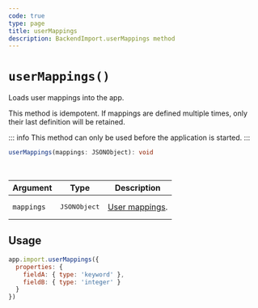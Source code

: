 ```yaml
---
code: true
type: page
title: userMappings
description: BackendImport.userMappings method
---
```


# `userMappings()`

<SinceBadge version="2.14.0" />
<CustomBadge type="error" text="Experimental: non-backward compatible changes or removal may occur in any future release."/>

Loads user mappings into the app.

This method is idempotent. If mappings are defined multiple times, only their last definition will be retained.

::: info
This method can only be used before the application is started.
:::

```ts
userMappings(mappings: JSONObject): void
```

<br/>

| Argument | Type                  | Description                   |
|----------|-----------------------|-------------------------------|
| `mappings`  | <pre>JSONObject</pre> | [User mappings](/core/2/guides/main-concepts/permissions#users). |

## Usage

```js
app.import.userMappings({
  properties: {
    fieldA: { type: 'keyword' },
    fieldB: { type: 'integer' }
  }
})
```
